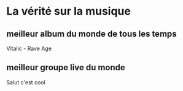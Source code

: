# La vérité sur la musique
## meilleur album du monde de tous les temps
Vitalic - Rave Age
## meilleur groupe live du monde
Salut c'est cool
